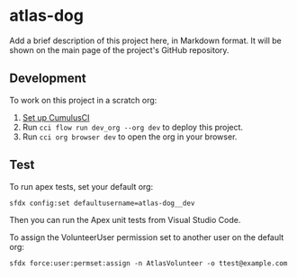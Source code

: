 # atlas-dog

Add a brief description of this project here, in Markdown format.
It will be shown on the main page of the project's GitHub repository.

## Development

To work on this project in a scratch org:

1. [Set up CumulusCI](https://cumulusci.readthedocs.io/en/latest/tutorial.html)
2. Run `cci flow run dev_org --org dev` to deploy this project.
3. Run `cci org browser dev` to open the org in your browser.

## Test

To run apex tests, set your default org:

`sfdx config:set defaultusername=atlas-dog__dev`

Then you can run the Apex unit tests from Visual Studio Code.

To assign the VolunteerUser permission set to another user on the default org:

`sfdx force:user:permset:assign -n AtlasVolunteer -o ttest@example.com`